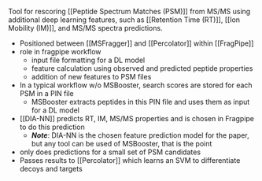 Tool for rescoring [[Peptide Spectrum Matches (PSM)]] from MS/MS using additional deep learning features, such as [[Retention Time (RT)]], [[Ion Mobility (IM)]], and MS/MS spectra predictions.
- Positioned between [[MSFragger]] and [[Percolator]] within [[FragPipe]]
- role in fragpipe workflow
	- input file formatting for a DL model
	- feature calculation using observed and predicted peptide properties
	- addition of new features to PSM files
- In a typical workflow w/o MSBooster, search scores are stored for each PSM in a PIN file
	- MSBooster extracts peptides in this PIN file and uses them as input for a DL model
- [[DIA-NN]] predicts RT, IM, MS/MS properties and is chosen in Fragpipe to do this prediction
	- ***Note***: DIA-NN is the chosen feature prediction model for the paper, but any tool can be used of MSBooster, that is the point
- only does predictions for a small set of PSM candidates
- Passes results to [[Percolator]] which learns an SVM to differentiate decoys and targets